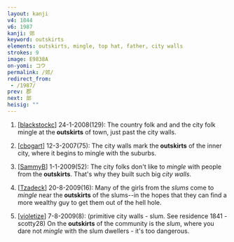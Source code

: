 ```yaml
---
layout: kanji
v4: 1844
v6: 1987
kanji: 郊
keyword: outskirts
elements: outskirts, mingle, top hat, father, city walls
strokes: 9
image: E9838A
on-yomi: コウ
permalink: /郊/
redirect_from:
 - /1987/
prev: 郡
next: 部
heisig: ""
---
```


1) [<a href="http://kanji.koohii.com/profile/blackstockc">blackstockc</a>] 24-1-2008(129): The country folk and and the city folk mingle at the<strong> outskirts</strong> of town, just past the city walls.

2) [<a href="http://kanji.koohii.com/profile/cbogart">cbogart</a>] 12-3-2007(75): The city walls mark the<strong> outskirts</strong> of the inner city, where it begins to mingle with the suburbs.

3) [<a href="http://kanji.koohii.com/profile/SammyB">SammyB</a>] 1-1-2009(52): The city folks don&#039;t like to <em>mingle</em> with people from the<strong> outskirts</strong>. That&#039;s why they built such big <em>city walls</em>.

4) [<a href="http://kanji.koohii.com/profile/Tzadeck">Tzadeck</a>] 20-8-2009(16): Many of the girls from the <em>slums</em> come to <em>mingle</em> near the<strong> outskirts</strong> of the slums--in the hopes that they can find a more wealthy guy to get them out of the hell hole.

5) [<a href="http://kanji.koohii.com/profile/violetize">violetize</a>] 7-8-2009(8): (primitive city walls - slum. See residence 1841 - scotty28) On the <strong>outskirts</strong> of the community is the <em>slum</em>, where you dare not <em>mingle</em> with the slum dwellers - it&#039;s too dangerous.

